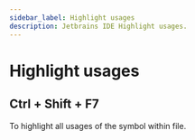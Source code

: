 ```yaml
---
sidebar_label: Highlight usages
description: Jetbrains IDE Highlight usages.
---
```


# Highlight usages

## Ctrl + Shift + F7

To highlight all usages of the symbol within file.
